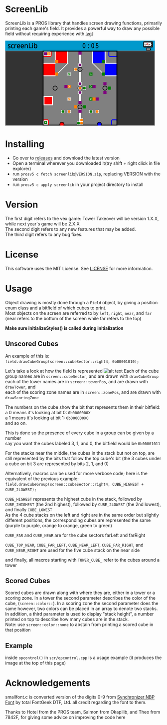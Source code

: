 ScreenLib
=========
ScreenLib is a PROS library that handles screen drawing functions,
primarily printing each game's field. It provides a powerful way to
draw any possible field without requiring experience with [lvgl](https://littlevgl.com/)

![alt text](./Example.png "Example")

Installing
==========
* Go over to [releases](https://github.com/SpencerJ21/screenlib/releases) and download the latest version
* Open a terminal wherever you downloaded it(try shift + right click in file explorer)
* run `prosv5 c fetch screenlib@VERSION.zip`, replacing VERSION with the version
* run `prosv5 c apply screenlib` in your project directory to install

Version
=======
The first digit refers to the vex game: Tower Takeover will be version 1.X.X, while next year's game will be 2.X.X  
The second digit refers to any new features that may be added.  
The third digit refers to any bug fixes.  

License
=======
This software uses the MIT License. See [LICENSE](LICENSE) for more information.

Usage
=====
Object drawing is mostly done through a `Field` object, by giving a position enum class and a bitfield of which cubes to print.  
Most objects on the screen are referred to by `left`, `right`, `near`, and `far` (near refers to the bottom of the screen while far refers to the top)

**Make sure initializeStyles() is called during initialization**

Unscored Cubes
--------------
An example of this is:  
`field.drawCubeGroup(screen::cubeSector::right4, 0b00001010);`

Let's take a look at how the field is represented
![alt text](./Field.png "Labeled Field")
Each of the cube group names are in `screen::cubeSector`, and are drawn with `drawCubeGroup`  
each of the tower names are in `screen::towerPos`, and are drawn with `drawTower`, and  
each of the scoring zone names are in `screen::zonePos`, and are drawn with `drawScoringZone`  

The numbers on the cube show the bit that represents them in their bitfield:  
a 0 means it's looking at bit 0: `0b0000000X`  
a 1 means it's looking at bit 1: `0b000000X0`  
and so on.

This is done so the presence of every cube in a group can be given by a number  
say you want the cubes labeled 3, 1, and 0, the bitfield would be `0b00001011`  

For the stacks near the middle, the cubes in the stack but not on top, are still represented by the bits that follow the top cube's bit (the 3 cubes under a cube on bit 3 are represented by bits 2, 1, and 0)

Alternatively, macros can be used for more verbose code; here is the equivalent of the previous example:  
`field.drawCubeGroup(screen::cubeSector::right4, CUBE_HIGHEST + CUBE_2LOWEST);`

`CUBE_HIGHEST` represents the highest cube in the stack, followed by `CUBE_2HIGHEST` (the 2nd highest), followed by `CUBE_2LOWEST` (the 2nd lowest), and finally `CUBE_LOWEST`  
As the 4 cube stacks on the left and right are in the same order but slightly different positions, the corresponding cubes are represented the same (purple to purple, orange to orange, green to green)

`CUBE_FAR` and `CUBE_NEAR` are for the cube sectors farLeft and farRight

`CUBE_TOP_NEAR`, `CUBE_FAR_LEFT`, `CUBE_NEAR_LEFT`, `CUBE_FAR_RIGHT`, and `CUBE_NEAR_RIGHT` are used for the five cube stack on the near side

and finally, all macros starting with `TOWER_CUBE_` refer to the cubes around a tower

Scored Cubes
------------
Scored cubes are drawn along with where they are, either in a tower or a scoring zone. In a tower the second parameter describes the color of the cube,
(`screen::color::`). In a scoring zone the second parameter does the same however, two colors can be placed in an array to denote two stacks. In addition,
a third parameter is used to display "stack height", a number printed on top to describe how many cubes are in the stack.  
Note: use `screen::color::none` to abstain from printing a scored cube in that position

Example
-------
inside `opcontrol()` in `scr/opcontrol.cpp` is a usage example (it produces the image at the top of this page)

Acknowledgements
================
smallfont.c is converted version of the digits 0-9 from [Synchronizer NBP Font](https://www.fontspace.com/total-fontgeek-dtf-ltd/synchronizer-nbp) by total FontGeek DTF, Ltd. all credit regarding the font to them.

Thanks to Hotel from the PROS team, Salmon from Okapilib, and Theo from 7842F, for giving some advice on improving the code here
